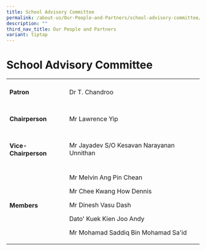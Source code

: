 ```yaml
---
title: School Advisory Committee
permalink: /about-us/Our-People-and-Partners/school-advisory-committee/
description: ""
third_nav_title: Our People and Partners
variant: tiptap
---
```

<h1>School Advisory Committee</h1>
<p></p>
<p></p>
<table style="minWidth: 50px">
<colgroup>
<col>
<col>
</colgroup>
<tbody>
<tr>
<td rowspan="1" colspan="1">
<h4>Patron</h4>
</td>
<td rowspan="1" colspan="1">
<p>Dr T. Chandroo</p>
</td>
</tr>
<tr>
<td rowspan="1" colspan="1">
<h4>Chairperson</h4>
</td>
<td rowspan="1" colspan="1">
<p>Mr Lawrence Yip</p>
</td>
</tr>
<tr>
<td rowspan="1" colspan="1">
<h4>Vice-Chairperson </h4>
</td>
<td rowspan="1" colspan="1">
<p>Mr Jayadev S/O Kesavan Narayanan Unnithan</p>
</td>
</tr>
<tr>
<td rowspan="1" colspan="1">
<h4>Members</h4>
</td>
<td rowspan="1" colspan="1">
<p>Mr Melvin Ang Pin Chean</p>
<p>Mr Chee Kwang How Dennis</p>
<p>Mr Dinesh Vasu Dash</p>
<p>Dato' Kuek Kien Joo Andy</p>
<p>Mr Mohamad Saddiq Bin Mohamad Sa'id</p>
</td>
</tr>
</tbody>
</table>
<p></p>